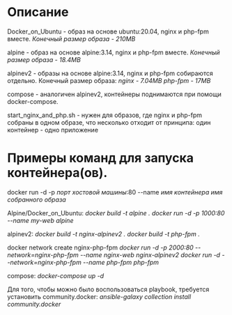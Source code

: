 # Описание
Docker_on_Ubuntu - образ на основе ubuntu:20.04, nginx и php-fpm вместе.
_Конечный размер образа - 210MB_

alpine - образ на основе alpine:3.14, nginx и php-fpm вместе.
_Конечный размер образа - 18.4MB_

alpinev2 - образы на основе alpine:3.14, nginx и php-fpm собираются отдельно.
Конечный размер образа:
_nginx - 7.04MB_
_php-fpm - 17MB_

compose - аналогичен alpinev2, контейнеры поднимаются при помощи docker-compose.

start_nginx_and_php.sh - нужен для образов, где nginx и php-fpm собраны в одном образе, что несколько отходит от принципа: один контейнер - одно приложение 


# Примеры команд для запуска контейнера(ов).

docker run -d -p *порт хостовой машины*:80 --name *имя контейнера* *имя собранного образа*

Alpine/Docker_on_Ubuntu:
_docker build -t alpine .
docker run -d -p 1000:80 --name my-web alpine_

alpinev2:
_docker build -t nginx-alpinev2 .
docker build -t php-fpm ._

docker network create nginx-php-fpm
_docker run -d -p 2000:80 --network=nginx-php-fpm --name nginx-web nginx-alpinev2
docker run -d --network=nginx-php-fpm --name php-fpm php-fpm_

compose:
_docker-compose up -d_

Для того, чтобы можно было воспользоваться playbook, требуется установить community.docker:
_ansible-galaxy collection install community.docker_
